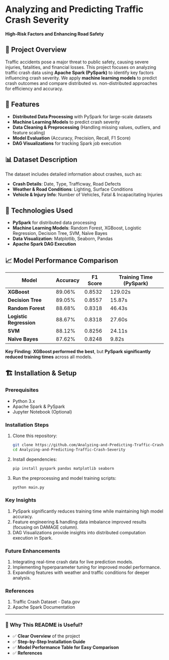 # Analyzing and Predicting Traffic Crash Severity  
**High-Risk Factors and Enhancing Road Safety**  

## 📌 Project Overview  
Traffic accidents pose a major threat to public safety, causing severe injuries, fatalities, and financial losses. This project focuses on analyzing traffic crash data using **Apache Spark (PySpark)** to identify key factors influencing crash severity. We apply **machine learning models** to predict crash outcomes and compare distributed vs. non-distributed approaches for efficiency and accuracy.  

## 🚀 Features  
- **Distributed Data Processing** with PySpark for large-scale datasets  
- **Machine Learning Models** to predict crash severity  
- **Data Cleaning & Preprocessing** (Handling missing values, outliers, and feature scaling)  
- **Model Evaluation** (Accuracy, Precision, Recall, F1 Score)  
- **DAG Visualizations** for tracking Spark job execution  

## 📊 Dataset Description  
The dataset includes detailed information about crashes, such as:  
- **Crash Details**: Date, Type, Trafficway, Road Defects  
- **Weather & Road Conditions**: Lighting, Surface Conditions  
- **Vehicle & Injury Info**: Number of Vehicles, Fatal & Incapacitating Injuries  

## 🔧 Technologies Used  
- **PySpark** for distributed data processing  
- **Machine Learning Models**: Random Forest, XGBoost, Logistic Regression, Decision Tree, SVM, Naïve Bayes  
- **Data Visualization**: Matplotlib, Seaborn, Pandas  
- **Apache Spark DAG Execution**  

## 📈 Model Performance Comparison  
| Model            | Accuracy | F1 Score | Training Time (PySpark) |
|-----------------|----------|----------|-------------------------|
| **XGBoost**     | 89.06%   | 0.8532   | 129.02s                 |
| **Decision Tree** | 89.05%  | 0.8557   | 15.87s                  |
| **Random Forest** | 88.68%  | 0.8318   | 46.43s                  |
| **Logistic Regression** | 88.67% | 0.8318 | 27.60s                 |
| **SVM**         | 88.12%   | 0.8256   | 24.11s                  |
| **Naïve Bayes** | 87.62%   | 0.8248   | 9.82s                   |

**Key Finding**: **XGBoost performed the best**, but **PySpark significantly reduced training times** across all models.  

## 🏗️ Installation & Setup  
### **Prerequisites**  
- Python 3.x  
- Apache Spark & PySpark  
- Jupyter Notebook (Optional)  

### **Installation Steps**  
1. Clone this repository:  
   ```sh
   git clone https://github.com/Analyzing-and-Predicting-Traffic-Crash-Severity.git
   cd Analyzing-and-Predicting-Traffic-Crash-Severity
2. Install dependencies:
   ```sh
   pip install pyspark pandas matplotlib seaborn
3. Run the preprocessing and model training scripts:
   ```sh
   python main.py

### **Key Insights**
1. PySpark significantly reduces training time while maintaining high model accuracy.
2. Feature engineering & handling data imbalance improved results (focusing on DAMAGE column).
3. DAG Visualizations provide insights into distributed computation execution in Spark.

### **Future Enhancements**
1. Integrating real-time crash data for live prediction models.
2. Implementing hyperparameter tuning for improved model performance.
3. Expanding features with weather and traffic conditions for deeper analysis.
   
### **References**
1. Traffic Crash Dataset - Data.gov
2. Apache Spark Documentation


---

### **📌 Why This README is Useful?**
- ✅ **Clear Overview** of the project  
- ✅ **Step-by-Step Installation Guide**  
- ✅ **Model Performance Table for Easy Comparison**  
- ✅ **References**  


